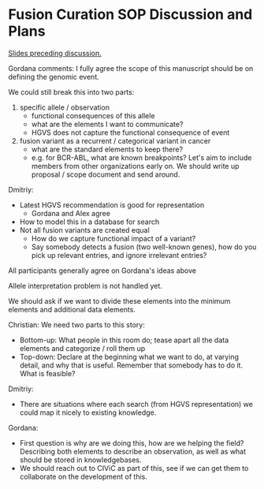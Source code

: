 # Fusion Curation SOP Discussion and Plans

[Slides preceding discussion.](https://docs.google.com/presentation/d/1lg_vUECtqJmrNH4-3M7vCCiuJOMElRHwZukwz4rnvIE/edit?usp=sharing)

Gordana comments:
  I fully agree the scope of this manuscript should be on defining
  the genomic event.
  
  We could still break this into two parts:
  1. specific allele / observation
     - functional consequences of this allele
     - what are the elements I want to communicate?
     - HGVS does not capture the functional consequence of event
  2. fusion variant as a recurrent / categorical variant in cancer
     - what are the standard elements to keep there?
     - e.g. for BCR-ABL, what are known breakpoints?
  Let's aim to include members from other organizations early on.
  We should write up proposal / scope document and send around.
  
Dmitriy:
  - Latest HGVS recommendation is good for representation
    - Gordana and Alex agree
  - How to model this in a database for search
  - Not all fusion variants are created equal
    - How do we capture functional impact of a variant?
    - Say somebody detects a fusion (two well-known genes), how do 
      you pick up relevant entries, and ignore irrelevant entries?

All participants generally agree on Gordana's ideas above

Allele interpretation problem is not handled yet.

We should ask if we want to divide these elements into the minimum 
elements and additional data elements.

Christian:
We need two parts to this story:
  - Bottom-up: What people in this room do; tease apart all the data
    elements and categorize / roll them up
  - Top-down:  Declare at the beginning what we want to do, at varying
    detail, and why that is useful. Remember that somebody has to do it. 
    What is feasible?

Dmitriy:
  - There are situations where each search (from HGVS representation) we
    could map it nicely to existing knowledge.

Gordana:
  - First question is why are we doing this, how are we helping the
    field? Describing both elements to describe an observation, as well 
    as what should be stored in knowledgebases.
  - We should reach out to CIViC as part of this, see if we can get them
    to collaborate on the development of this.
